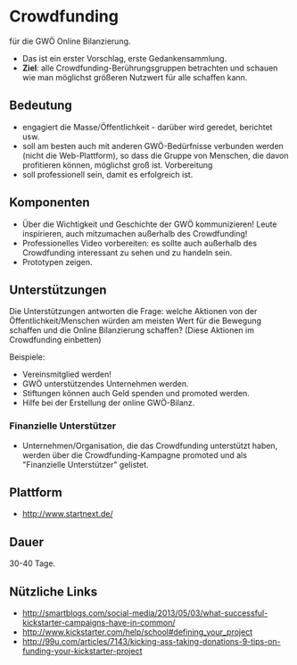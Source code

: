 # Crowdfunding
für die GWÖ Online Bilanzierung.

* Das ist ein erster Vorschlag, erste Gedankensammlung.
* **Ziel**: alle Crowdfunding-Berührungsgruppen betrachten und schauen wie man möglichst größeren Nutzwert für alle schaffen kann.

## Bedeutung

* engagiert die Masse/Öffentlichkeit - darüber wird geredet, berichtet usw.
* soll am besten auch mit anderen GWÖ-Bedürfnisse verbunden werden (nicht die Web-Plattform), so dass die Gruppe von Menschen, die davon profitieren können, möglichst groß ist.
Vorbereitung
* soll professionell sein, damit es erfolgreich ist.

## Komponenten

* Über die Wichtigkeit und Geschichte der GWÖ kommunizieren! Leute inspirieren, auch mitzumachen außerhalb des Crowdfunding!
* Professionelles Video vorbereiten: es sollte auch außerhalb des Crowdfunding interessant zu sehen und zu handeln sein.
* Prototypen zeigen.

## Unterstützungen

Die Unterstützungen antworten die Frage: welche Aktionen von der Öffentlichkeit/Menschen würden am meisten Wert für die Bewegung schaffen und die Online Bilanzierung schaffen? (Diese Aktionen im Crowdfunding einbetten)

Beispiele:

* Vereinsmitglied werden!
* GWÖ unterstützendes Unternehmen werden.
* Stiftungen können auch Geld spenden und promoted werden.
* Hilfe bei der Erstellung der online GWÖ-Bilanz.

### Finanzielle Unterstützer

* Unternehmen/Organisation, die das Crowdfunding unterstützt haben, werden über die Crowdfunding-Kampagne promoted und als "Finanzielle Unterstützer" gelistet.

## Plattform

* http://www.startnext.de/

## Dauer

30-40 Tage.

## Nützliche Links

* http://smartblogs.com/social-media/2013/05/03/what-successful-kickstarter-campaigns-have-in-common/
* http://www.kickstarter.com/help/school#defining_your_project
* http://99u.com/articles/7143/kicking-ass-taking-donations-9-tips-on-funding-your-kickstarter-project
